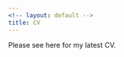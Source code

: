 ```yaml
---
<!-- layout: default -->
title: CV
---
```


<!-- Please see [here](https://github.com/trmcdade/trmcdade.github.io/files/5821192/McDade_CV.pdf) for my latest CV. -->
<!-- Please see <a href="trmcdade.github.io/assets/cv/McDade_CV.pdf" target="_blank">here</a> for my latest CV. -->
Please see <a src="assets/cv/McDade_CV.pdf" target="_blank">here</a> for my latest CV.
